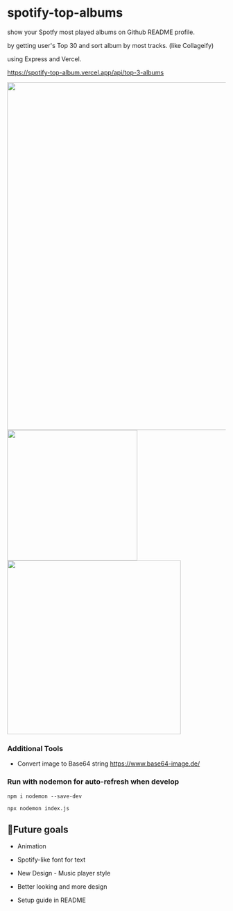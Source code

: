 # spotify-top-albums
show your Spotfy most played albums on Github README profile.

by getting user's Top 30 and sort album by most tracks. (like Collageify)

using Express and Vercel.

https://spotify-top-album.vercel.app/api/top-3-albums

<img src="https://spotify-top-album.vercel.app/api/top-3-albums" width="800">
<img src="https://spotify-top-album.vercel.app/api/top-1-album-player" width="300">
<img src="https://spotify-top-album.vercel.app/api/top-1-album-vinyl" width="400">

### Additional Tools

- Convert image to Base64 string https://www.base64-image.de/

### Run with nodemon for auto-refresh when develop
```
npm i nodemon --save-dev
```
```
npx nodemon index.js
```

## 🎯Future goals
- Animation

- Spotify-like font for text

- New Design - Music player style

- Better looking and more design

- Setup guide in README
